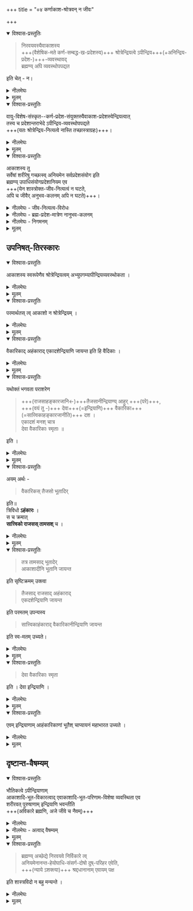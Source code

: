 +++
title = "०४ कर्णाकाश-श्रोत्रवन् न जीवः"

+++

<details open><summary>विश्वास-प्रस्तुतिः</summary>

> निरवयवस्यैवाकाशस्य  
+++(वैशेषिक-मते कर्ण-सम्बद्ध-ख-प्रदेशस्य)+++ श्रोत्रेन्द्रियत्वे ऽपीन्द्रिय+++(+अनिन्द्रिय-प्रदेश-)+++-व्यवस्थावद्  
ब्रह्मण्य् अपि व्यवस्थोपपद्यत 

इति चेत् - न।
</details>

<details><summary>नीलमेघः</summary>

[[११६]]  

आगे द्वैताद्वैतवादी ने  
उपर्युक्त व्यवस्था को सिद्ध करते हुये कहा कि  
वैशेषिकों ने निरवयव आकाश को ही श्रोत्रेन्द्रिय माना है ।  
उन लोगो ने प्रत्येक मनुष्य का शरीर  
चलते रहने पर भी  
उन शरीरों का विभिन्न आकाश-प्रदेशों में सम्बन्ध होते रहने पर भी  
प्रत्येक जीव के श्रोत्रेन्द्रिय को व्यवस्थित माना है ।  
तथा उन लोगों ने यह भी माना है कि  
कर्ण सम्बद्ध आकाशप्रदेश श्रोत्रेन्द्रिय है  
कर्णसम्बन्ध-रहित आकाश अनिन्द्रिय है ।+++(5)+++  
इस प्रकार आकाश एक होने पर भी  
इन्द्रियत्व और अनिन्द्रियत्व की व्यवस्था होती है ।  

उसी प्रकार ही प्रकृत में भी मानना चाहिये ।  
ब्रह्म निरवयव एवं एक है ।  
उसका विविधप्रदेशों में  
विविध उपाधियों से सम्बन्ध होता है ।  
उपाधिसम्बद्ध ब्रह्मप्रदेश जीव है,  
उपाधिसम्बन्धरहित ब्रह्मप्रदेश ब्रह्म है ।  
इस प्रकार जीव और ब्रह्म में  
व्यवस्था घट जाती है ।  

जिस प्रकार वैशेषिकों के मत में  
प्रत्येक मनुष्य का शरीर चलते रहने पर भी  
उन शरीरों का  
विभिन्न आकाशप्रदेशों से सम्बन्ध होते रहने पर भी  
प्रत्येक जीव का श्रोत्रेन्द्रिय व्यवस्थित माना जाता है  
उसी प्रकार अन्तःकरणादि उपाधि चलकर  
विभिन्न ब्रह्मप्रदेशों से सम्बन्ध पाते रहने पर भी  
जीव व्यवस्थित रहते हैं ।  
इस प्रकार जीवों में  
परस्पर व्यवस्था घट जाती है ।  
यह द्वैताद्वैतवादी का कथन है ।  

</details>


<details><summary>मूलम्</summary>

निरवयवस्यैवाकाशस्य श्रोत्रेन्द्रियत्वे ऽपीन्द्रियव्यवस्थावद् ब्रह्मण्य् अपि व्यवस्थोपपद्यत इति चेत् - न 
</details>


<details open><summary>विश्वास-प्रस्तुतिः</summary>

वायु-विशेष-संस्कृत--कर्ण-प्रदेश-संयुक्तस्यैवाकाश-प्रदेशस्येन्द्रियत्वात्  
तस्य च प्रदेशान्तराभेदे ऽपीन्द्रिय-व्यवस्थोपपद्यते  
+++(यतः श्रोत्रेन्द्रिय-नित्यत्वे नास्ति तच्छास्त्राग्रहः)+++। 
</details>

<details><summary>नीलमेघः</summary>

इसका निराकरण करते हुये श्रीरामानुज स्वामी जी ने कहा कि  
हम आकाश को श्रोत्रेन्द्रिय नहीं मानते ।  
यह अर्थ आगे विस्तारपूर्वक कहा जायेगा ।  
वैशेषिक दार्शनिक आकाश को  
श्रोत्रेन्द्रिय मानते हैं ।  
उनके मत के अनुसार विचार करने पर  
यह सिद्ध होता है कि  
निरवयव आकाश को  
श्रोत्रेन्द्रिय मानकर इन्द्रियानिन्द्रिय व्यवस्था  
एवं श्रोत्रेन्द्रियों में परस्पर व्यवस्था घटाई जा सकती है,  
किन्तु प्रकृत जीवब्रह्मव्यवस्था तथा जीवों में  
परस्पर व्यवस्था उनके मत के अनुसार भी  
घटाई नहीं जा सकती ।  

जिससे शब्द का साक्षात्कार हो  
वह श्रोत्रेन्द्रिय कहा जाता है ।  
विशेषणविशिष्ट आकाश  
शब्दसाक्षात्कार का कारण बनता है  
अतएव श्रोत्रेन्द्रिय कहलाता है ।  
अब प्रश्न उठता है कि  
वह विशेषण कौन है ?  
उत्तर यह है कि मनुष्य जब शब्द का उच्चारण करता है,  
तब उस उच्चारणप्रयत्न से एक वायुविशेष उत्पन्न होकर  
मुख से बाहर फैलता है ।  
उस वायु का संयोग दूसरे मनुष्य के कर्ण से हो जाता है ।  
वायुविशेष के संयोग से  
उसका कर्ण संस्कृत होता है ।+++(5)+++  
इस प्रकार वायुविशेष के संयोग से संस्कृत होने वाले कर्णप्रदेश से संयुक्त आकाशप्रदेश  
श्रोत्रेन्द्रिय बनता है  
क्योंकि उससे ही शब्द का साक्षात्कार होता है ।  
इस प्रकार के कर्णदेश से  
जब कोई भी आकाशप्रदेश संयुक्त रहता है,  
तब वह शब्दसाक्षात्कार का कारण होने से श्रोत्रेन्द्रिय कहलाता है  
क्योंकि शरीर चलते समय वायुविशेषसंस्कृत कर्ण भी चलता रहता है,  
उसका विभिन्न आकाशप्रदेशों से सम्बन्ध होता है।  
वे विविध आकाशप्रदेश भी कर्ण से संयुक्त रहते समय श्रोत्रेन्द्रिय बन जाते हैं ।  
जो आकाशप्रदेश उपर्युक्त विशेषणविशिष्ट कर्ण से संयुक्त होकर  
शब्दसाक्षात्कार का कारण होता है वह  
[[१२०]]  
श्रोत्रेन्द्रिय कहलाता है,  
जो आकाशप्रदेश उपर्युक्तविशेषणविशिष्ट कर्ण से संयुक्त न होने के कारण शब्दसाक्षात्कार का कारण नहीं बनता वह आकाशप्रदेश अनिन्द्रिय अर्थात् इन्द्रियभिन्न कहलाता है ।  
इस प्रकार आकाशप्रदेशों में इन्द्रियत्व और अनिन्द्रियत्व की व्यवस्था घट जाती है ।  

श्रोत्रेन्द्रियों में परस्पर व्यवस्था भी  
इस प्रकार घट जाती है कि  
जिस पुरुष के वायुविशेष संस्कृत कर्ण से  
जब जो आकाशप्रदेश संयुक्त रहता है,  
वह उस समय उस पुरुष को  
शब्दसाक्षात्कार कराकर  
उस पुरुष का श्रोत्रेन्द्रिय बन जाता है,  
दूसरे पुरुष के वैसे कर्ण से संयुक्त आकाशप्रदेश  
दूसरे पुरुष को शब्दसाक्षात्कार करा सकता है,  
प्रथम पुरुष को नहीं ।  
इसलिये प्रथम पुरुष का श्रोत्रेन्द्रिय नहीं बनता,  
किन्तु दूसरे पुरुष का ही श्रोत्रेन्द्रिय बनता है ।  
इस प्रकार प्रतिपुरुष श्रोत्रेन्द्रिय व्यवस्थित हो जाते हैं ।  
यही श्रोत्रेन्द्रियों में परस्पर व्यवस्था है ।  
यह इस प्रकार घट जाती है ।  

</details>


<details><summary>मूलम्</summary>

वायुविशेषसंस्कृतकर्णप्रदेशसंयुक्तस्यैवाकाशप्रदेशस्येन्द्रियत्वात् तस्य च प्रदेशान्तराभेदे ऽपीन्द्रियव्यवस्थोपपद्यते । 
</details>


<details open><summary>विश्वास-प्रस्तुतिः</summary>

आकाशस्य तु  
सर्वेषां शरीरेषु गच्छत्स्व् अनियमेन सर्वप्रदेशसंयोग इति  
ब्रह्मण्य् उपाधिसंयोगप्रदेशानियम एव  
+++(येन शास्त्रोक्त-जीव-नित्यत्वं न घटते,  
अपि च जीवैर् अनुभव-कलनम् अपि न घटते)+++।
</details>

<details><summary>नीलमेघः - जीव-नित्यत्व-विरोधः</summary>

यह तो मानना ही पड़ेगा कि  
कर्ण का आकाश के प्रदेशविशेष से सम्बन्ध नियत नहीं रहता ।  
शरीर चलते रहते समय कर्ण का विभिन्न आकाशप्रदेशों से सम्बन्ध होता रहता है  
इस प्रकार प्रदेशविशेष से कर्ण का सम्बन्ध नियत न होने पर भी  
जब जो आकाशप्रदेश कर्णसंयुक्त होकर शब्दसाक्षात्कार कराता है,  
वह उस समय श्रोत्रेन्द्रिय बन जाता है ।  


प्रकृत में वैसी व्यवस्था नहीं घटती ।  
अन्तःकरण इत्यादि उपाधि  
ब्रह्म के प्रदेशविशेष से सदा सम्बद्ध नहीं रहते  
किन्तु चलते समय  
विभिन्न ब्रह्मप्रदेशों से सम्बद्ध होते जाते हैं ।  
जो ब्रह्मप्रदेश इस समय उपाधिसंयुक्त नहीं है  
वह भी किसी समय  
इस उपाधि से सम्बद्ध रहा,  
या सम्बद्ध होने वाला है ।  
ऐसा कोई ब्रह्मप्रदेश सिद्ध होता ही नहीं  
जो तीनों कालों में भी उपाधि से सम्बद्ध रहे ।  
इसलिये जीवब्रह्मव्यवस्था नहीं घटती । 

द्वैताद्वैतवादियों ने यह कहा था कि 

> उपाधि से सम्बद्ध ब्रह्मप्रदेश जीव है,  
उपाधिरहित ब्रह्मप्रदेश ब्रह्म है ।+++(5)+++  
इस प्रकार जीवब्रह्मव्यवस्था घट जाती है।  

उनका यह कथन समीचीन नहीं, क्योंकि ऐसा ब्रह्मप्रदेश होता ही नहीं  
जो तीनों कालों में उपाधिसम्बन्धरहित हो ।  
यदि द्वैताद्वैतवादियों का यह अभिप्राय है कि  
जब जो ब्रह्मप्रदेश उपाधि से युक्त होगा,  
तब वह जीव होगा,  
जब वह ब्रह्मप्रदेश उपाधि से रहित होगा,  
तब वह ब्रह्म बन जायेगा ।  
तब तो जीव की उत्पत्ति और विनाश मानना होगा  
क्योंकि उपाधिसंयोग होने पर उस ब्रह्मप्रदेश में जीवत्व आता है  
उपाधि हटने पर उस ब्रह्मप्रदेश में जीवत्व नष्ट हो जाता है।  
जीव की उत्पत्ति और विनाश  
शास्त्रविरुद्ध है  
क्योंकि शास्त्र जीव को अजन्मा  
एवं नित्य बतलाता है ।  
</details>


<details><summary>नीलमेघः - ब्रह्म-प्रदेश-मात्रेण नानुभव-कलनम्</summary>

इस विवेचन से सिद्ध होता है कि  
द्वैताद्वैतवादियों के मत में  
जीवब्रह्मव्यवस्था नहीं घटती है ।   
जीवों में परस्पर व्यवस्था भी नहीं घटती है ।  
प्रत्येक जीव  
अपने २ सुख दुःख इत्यादि को समझते हैं,  
दूसरों के सुख दुःख इत्यादि को नहीं समझते ।  
यही जीवों में परस्पर व्यवस्था है ।  
यह व्यवस्था भी द्वैताद्वैतवादियों के मत में नहीं घटती है  
क्योंकि सभी ब्रह्मप्रदेशों से  
सभी उपाधियों का सम्बन्ध होता रहता है,  
सभी जीव ब्रह्म का प्रदेश ही हैं  
ब्रह्म ही जानने की क्षमता रखता है,  
उपाधि नहीं,  
क्योंकि वह जड है ।  

जीव बनने वाले ब्रह्मप्रदेशों को  
अपने में लगे हुये  
सब तरह की उपाधियों के संसर्ग से होने वाले  
सुख दुःखों के विषय में  
जानकारी रखना चाहिये ।  
ऐसा तो होता नहीं । [[१२१]]  

यदि कहा जाय कि दूसरा ब्रह्मप्रदेश  
अन्य उपाधि से होने वाले सुख दुःखों को समझने में असमर्थ है, तो,  
उपाधि एक प्रदेश में सुख दुःखों को उत्पन्न कराकर  
जब दूसरे ब्रह्मप्रदेश में पहुँचता है,  
तब पहले ब्रह्मप्रदेश में हुये सुख दुःखों का जो दूसरे ब्रह्मप्रदेशों में स्मरण होता है  
उसमें बाधा पड़ेगी,  
क्योंकि वह दूसरा प्रदेश है,  
पहले प्रदेश में हुये सुख दुःखों को समझने में वह असमर्थ ही रहेगा ।  

यदि इस दोष को दूर करने के लिये  
यह माना जाय कि  
एक प्रदेश में हुये सुख दुःखों को दूसरा प्रदेश समझने में क्षमता रखता है,  
तब तो उपाधियों को इधर उधर चलते रहने पर  
विभिन्नब्रह्मप्रदेशरूपी जीवों पर हुये सुख दुःखों को  
अन्यान्य ब्रह्मप्रदेशरूपी जीवों को समझते रहना चाहिये ।  
इसलिये जीवों में परस्पर व्यवस्था भी द्वैताद्वैतवाद में नहीं जमती है ।  

</details>


<details><summary>नीलमेघः - निगमनम्</summary>

इस प्रकार श्रीरामानुज स्वामी जी ने  
वैशेषिकों के मत के अनुसार  
आकाश को ही श्रोत्रेन्द्रिय मानकर  
दृष्टान्त एवं दाष्टन्तिक में यह अन्तर दिखलाया है कि  
दृष्टान्त में इन्द्रियानिन्द्रिय व्यवस्था  
एवं श्रोत्रेन्द्रियों में परस्पर व्यवस्था घट जाती है,  
किन्तु दान्तिक में जीवब्रह्मव्यवस्था तथा जीवों में परस्पर व्यवस्था नहीं घटती है ।  

</details>


<details><summary>मूलम्</summary>

आकाशस्य तु सर्वेषां शरीरेषु गच्छत्स्वनियमेन सर्वप्रदेशसंयोग इति ब्रह्मण्य् उपाधिसंयोगप्रदेशानियम एव।  
</details>


## उपनिषत्-तिरस्कारः
<details open><summary>विश्वास-प्रस्तुतिः</summary>

आकाशस्य स्वरूपेणैव श्रोत्रेन्द्रियत्वम् अभ्युपगम्यापीन्द्रियव्यवस्थोकता । 
</details>

<details><summary>नीलमेघः</summary>

[[१२२]]  

आगे श्रीरामानुज स्वामी जी ने कहा कि  
उपर्युक्त विवेचन आकाश स्वरूप को श्रोत्रेन्द्रिय मानकर किया गया है ।  
</details>


<details><summary>मूलम्</summary>

आकाशस्य स्वरूपेणैव श्रोत्रेन्द्रियत्वम् अभ्युपगम्यापीन्द्रियव्यवस्थोकता । 
</details>


<details open><summary>विश्वास-प्रस्तुतिः</summary>

परमार्थतस् त्व् आकाशो न श्रोत्रेन्द्रियम् । 
</details>

<details><summary>नीलमेघः</summary>

वास्तव में आकाश श्रोत्रेन्द्रिय नहीं हैं ।  
</details>


<details><summary>मूलम्</summary>

परमार्थतस् त्व् आकाशो न श्रोत्रेन्द्रियम् । 
</details>


<details open><summary>विश्वास-प्रस्तुतिः</summary>

वैकारिकाद् अहंकाराद् एकादशेन्द्रियाणि जायन्त इति हि वैदिकाः । 
</details>

<details><summary>नीलमेघः</summary>

वैदिकों का यह सिद्धान्त है कि सात्त्विकाहंकार से एकादश (ग्यारह) इन्द्रिय उत्पन्न होते हैं ।  
</details>


<details><summary>मूलम्</summary>

वैकारिकाद् अहंकाराद् एकादशेन्द्रियाणि जायन्त इति हि वैदिकाः । 
</details>


<details open><summary>विश्वास-प्रस्तुतिः</summary>

यथोक्तं भगवता पराशरेण 

> +++(राजसाहङ्कारजानि←)+++तैजसानीन्द्रियाण्य् आहुर् +++(परे)+++,  
+++(वयं तु -)+++ देवा+++(=इन्द्रियाणि)+++ वैकारिका+++(=सात्त्विकाहङ्कारजानीति)+++ दश ।  
एकादशं मनश् चात्र  
देवा वैकारिकाः स्मृताः ॥ 

इति ।
</details>

<details><summary>नीलमेघः</summary>

यह श्रीपराशरब्रह्मर्षि के वचन से सिद्ध होता है ।  
वह वचन यह है कि-  

तैजसानीन्द्रियाण्याहुर्देवा  
वैकारिका दश ।  
एकादशं मनश्चात्र देवा वैकारिकाः स्मृताः ॥  

अर्थात् दूसरे वादी कहते हैं कि इन्द्रिय तैजस अर्थात् राजसाहंकार से उत्पन्न हैं ।  
परन्तु यह बात नहीं ।  
किन्तु स्मृतिकारों ने यही माना है कि  
दस इन्द्रिय वैकारिक अर्थात् सात्त्विकाहंकार से उत्पन्न हैं, तथा ग्यारहवाँ मन भी सात्त्विकाहंकार से उत्पन्न है ।  

इस प्रकार ग्यारह इन्द्रिय सात्त्विकाहंकार से उत्पन्न हैं ।  
यही सिद्धान्त है । 

</details>


<details><summary>मूलम्</summary>

यथोक्तं भगवता पराशरेणतैजसानीन्द्रियाण्य् आहुर् देवा वैकारिका दश ।एकादशं मनश् चात्र देवा वैकारिकाः स्मृताः ॥ इति ।
</details>

<details open><summary>विश्वास-प्रस्तुतिः</summary>

अयम् अर्थः -  

> वैकारिकस् तैजसो भूतादिर् 

इति॥  
त्रिविधो **ऽहंकारः** ।  
स च क्रमात्  
**सात्त्विको राजसस् तामसश्** च । 
</details>

<details><summary>नीलमेघः</summary>

भावार्थ यह है कि अहंकार तीन प्रकार का है (१) वैकारिक (२) तैजस और (३) भूतादि ।  
ये ही सात्त्विक राजस और तामस कहलाते हैं ।  

</details>


<details><summary>मूलम्</summary>

अयम् अर्थः । वैकारिकस् तैजसो भूतादिर् इति॥ त्रिविधो ऽहंकारः । स च क्रमात् सात्त्विको राजसस् तामसश् च । 
</details>


<details open><summary>विश्वास-प्रस्तुतिः</summary>

> तत्र तामसाद् भूतादेर्  
आकाशादीनि भूतानि जायन्त  

इति सृष्टिक्रमम् उक्त्वा  

> तैजसाद् राजसाद् अहंकाराद्  
एकदशेन्द्रियाणि जायन्त 

इति परमतम् उपन्यस्य  

> सात्त्विकाहंकाराद् वैकारिकानीन्द्रियाणि जायन्त 

इति स्व-मतम् उच्यते। 
</details>

<details><summary>नीलमेघः</summary>

उनमें तामसाहंकार अर्थात् भूतादि से  
आकाश इत्यादि पंचभूत उत्पन्न होते हैं।  
इस प्रकार सृष्टिक्रम को बतलाकर उपर्युक्त श्लोक से  
श्रीपराशरब्रह्मर्षि ने यह कहा कि  
कई वादी यह कहते हैं कि तैजस अर्थात् राजसाहंकार से ग्यारह इन्द्रिय उत्पन्न होते हैं ।  
इस प्रकार दूसरे वादियों के मत को कहकर  
महर्षि ने अपने मत को उपस्थापित करते हुये कहा कि  
ग्यारह इन्द्रिय वैकारिक अर्थात् सात्त्विकाहंकार से उत्पन्न होते हैं ।  

</details>


<details><summary>मूलम्</summary>

तत्र तामसाद् भूतादेर् आकाशादीनि भूतानि जायन्त इति सृष्टिक्रमम् उक्त्वा  
तैजसाद् राजसाद् अहंकाराद् एकदशेन्द्रियाणि जायन्त इति परमतम् उपन्यस्य  
सात्त्विकाहंकाराद् वैकारिकानीन्द्रियाणि जायन्त इति स्वमतम् उच्यते। 
</details>

<details open><summary>विश्वास-प्रस्तुतिः</summary>

> देवा वैकारिकाः स्मृता  

इति । देवा इन्द्रियाणि । 
</details>

<details><summary>नीलमेघः</summary>

इस श्लोक में देवशब्द इन्द्रियों का वाचक है ।  
</details>


<details><summary>मूलम्</summary>

देवा वैकारिकाः स्मृता  
इति । देवा इन्द्रियाणि । 
</details>

<details open><summary>विश्वास-प्रस्तुतिः</summary>

एवम् इन्द्रियाणाम् आहंकारिकाणां  भूतैश् चाप्यायनं महाभारत उच्यते । 
</details>

<details><summary>नीलमेघः</summary>

इस प्रकार सात्त्विकाहंकार से उत्पन्न होने वाले इन्द्रियों की पुष्टि पंचभूतों से हुआ करती है । यह अर्थ महाभारत से प्रमाणित है । 

इन्द्रिय अहंकार से उत्पन्न होते हैं, पंचभूतों से पुष्ट होते हैं,  
इस मर्म को बिना समझे ही  
वैशेषिकों ने  
इन्द्रियों को भौतिक घोषित किया है ।  
</details>


<details><summary>मूलम्</summary>

एवम् इन्द्रियाणाम् आहंकारिकाणां भूतैश् चाप्यायनं महाभारत उच्यते । 
</details>

## दृष्टान्त-वैषम्यम्
<details open><summary>विश्वास-प्रस्तुतिः</summary>

भौतिकत्वे ऽपीन्द्रियाणाम्  
आकाशादि-भूत-विकारत्वाद्  एवाकाशादि-भूत-परिणाम-विशेषा व्यवस्थिता एव  
शरीरवत् पुरुषाणाम् इन्द्रियाणि भवन्तीति  
+++(अविकारे ब्रह्मणि, अजे जीवे च नैवम्)+++
</details>

<details><summary>नीलमेघः</summary>

इन्द्रियों को भौतिक मानने पर भी  
प्रतिपुरुष व्यवस्था कही जा सकती है।  
जिस प्रकार आकाशादि पंचमहाभूत सब पुरुषों के साधारण होने पर भी  
उनके परिणामरूप शरीर  
प्रतिपुरुष व्यवस्थित रहते हैं,  
अतएव यह कहा जाता है कि  
यह शरीर इस जीव का है उस जीव का नहीं ।  

इसी प्रकार ही पंचमहाभूतों के परिणामात्मक इन्द्रिय,  
विलक्षण परिणाम होने के कारण  
प्रतिपुरुष व्यवस्थित रहते हैं ।  

अतएव यहाँ पर भी यह कहा जा सकता है कि  
ये इन्द्रिय इस जीव का है,  
उस जीव का नहीं ।  
इस प्रकार इन्द्रियव्यवस्था इन्द्रियों को भौतिक मानने वालों के मत में भी घट जाती है ।  
</details>

<details><summary>नीलमेघः - अत्वाद् वैषम्यम्</summary>

किन्तु द्वैताद्वैतवादियों के मत में यह व्यवस्था तभी घट सकती है  
जब जीव उसी प्रकार  
ब्रह्म का परिणाम हों  
जिस प्रकार इन्द्रिय भूतों का परिणाम है।  
जीव तो ब्रह्म का परिणाम नहीं बन सकते  
क्योंकि वे शास्त्र में अज अर्थात् उत्पत्तिरहित एवं नित्य कहे गये हैं ।  

</details>




<details><summary>मूलम्</summary>

भौतिकत्वे ऽपीन्द्रियाणाम् आकाशादिभूतविकारत्वाद् एवाकाशादिभूतपरिणामविशेषा व्यवस्थिता एव शरीरवत् पुरुषाणाम् इन्द्रियाणि भवन्तीति  
</details>


<details open><summary>विश्वास-प्रस्तुतिः</summary>

> ब्रह्मण्य् अच्छेद्ये निरवयवे निर्विकारे त्व्  
अनियमेनानन्त-हेयोपाधि-संसर्ग-दोषो दुष्-परिहर एवेति,  
+++(न्याये ऽशक्त्या)+++ श्रद्दधानानाम् एवायम् पक्ष  

इति शास्त्रविदो न बहु मन्यन्ते । 
</details>

<details><summary>नीलमेघः</summary>

[[१२३]]  

द्वैताद्वैतवादियों के मत में यह दोष लग ही जाता है कि  
जो ब्रह्म निरवयव एवं निर्विकार होने से अच्छेद्य है  
उसी ब्रह्मस्वरूप में ही  
अनन्तदोषनिधि उपाधि लगकर  
उसे दूषित करते हैं,  
ब्रह्म निर्दोष नहीं चन सकता ।  
इस दोष का परिहार होता ही नहीं ।  

अतएव शास्त्रज्ञों ने यह माना है यह द्वैताद्वैतपक्ष  
उन लोगों की ही मान्यता को प्राप्त कर सकता है  
जो न्यायनिरूपण में असमर्थ हैं,  
तथा उपदेशमात्र से तृप्त हैं,  
मनन करने में असमर्थ हैं ।  
यह पक्ष शास्त्रज्ञों के बहुमान का पात्र नहीं बन सकता ।  

</details>


<details><summary>मूलम्</summary>

ब्रह्मण्य् अच्छेद्ये निरवयवे निर्विकारे त्व् अनियमेनानन्तहेयोपाधिसंसर्गदोषो दुष्परिहर एवेति श्रद्दधानानाम् एवायम् पक्ष इति शास्त्रविदो न बहु मन्यन्ते । 
</details>
